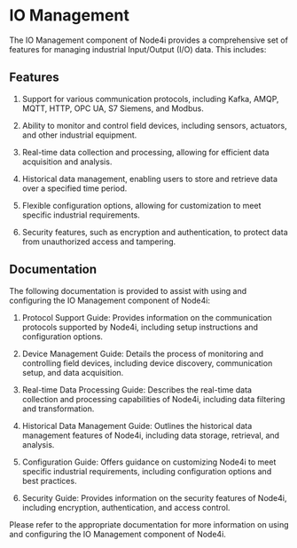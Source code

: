 # IO Management

The IO Management component of Node4i provides a comprehensive set of features for managing industrial Input/Output (I/O) data. This includes:

## Features

1. Support for various communication protocols, including Kafka, AMQP, MQTT, HTTP, OPC UA, S7 Siemens, and Modbus.

2. Ability to monitor and control field devices, including sensors, actuators, and other industrial equipment.

3. Real-time data collection and processing, allowing for efficient data acquisition and analysis.

4. Historical data management, enabling users to store and retrieve data over a specified time period.

5. Flexible configuration options, allowing for customization to meet specific industrial requirements.

6. Security features, such as encryption and authentication, to protect data from unauthorized access and tampering.

## Documentation

The following documentation is provided to assist with using and configuring the IO Management component of Node4i:

1. Protocol Support Guide: Provides information on the communication protocols supported by Node4i, including setup instructions and configuration options.

2. Device Management Guide: Details the process of monitoring and controlling field devices, including device discovery, communication setup, and data acquisition.

3. Real-time Data Processing Guide: Describes the real-time data collection and processing capabilities of Node4i, including data filtering and transformation.

4. Historical Data Management Guide: Outlines the historical data management features of Node4i, including data storage, retrieval, and analysis.

5. Configuration Guide: Offers guidance on customizing Node4i to meet specific industrial requirements, including configuration options and best practices.

6. Security Guide: Provides information on the security features of Node4i, including encryption, authentication, and access control.

Please refer to the appropriate documentation for more information on using and configuring the IO Management component of Node4i.
